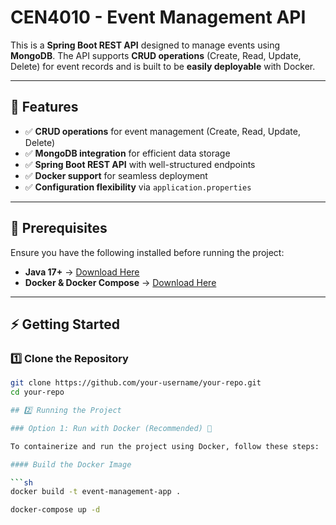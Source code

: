# CEN4010 - Event Management API

This is a **Spring Boot REST API** designed to manage events using **MongoDB**. The API supports **CRUD operations** (Create, Read, Update, Delete) for event records and is built to be **easily deployable** with Docker.

---

## 🚀 Features
- ✅ **CRUD operations** for event management (Create, Read, Update, Delete)
- ✅ **MongoDB integration** for efficient data storage
- ✅ **Spring Boot REST API** with well-structured endpoints
- ✅ **Docker support** for seamless deployment
- ✅ **Configuration flexibility** via `application.properties`

---

## 📌 Prerequisites
Ensure you have the following installed before running the project:

- **Java 17+** → [Download Here](https://www.oracle.com/java/technologies/javase/jdk17-archive-downloads.html)
- **Docker & Docker Compose** → [Download Here](https://docs.docker.com/get-docker/)
---

## ⚡ Getting Started

### 1️⃣ Clone the Repository
```sh
git clone https://github.com/your-username/your-repo.git
cd your-repo

## 2️⃣ Running the Project

### Option 1: Run with Docker (Recommended) 🐳

To containerize and run the project using Docker, follow these steps:

#### Build the Docker Image

```sh
docker build -t event-management-app .

docker-compose up -d

